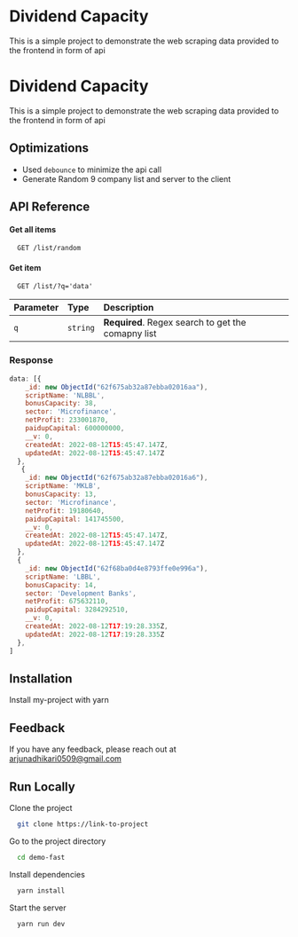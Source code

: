 
# Dividend Capacity

This is a simple project to demonstrate the web scraping data provided
to the frontend in form of api

# Dividend Capacity

This is a simple project to demonstrate the web scraping data provided
to the frontend in form of api

## Optimizations

* Used  `debounce` to minimize the api call
* Generate Random 9 company list and server to the client

## API Reference

#### Get all items

```http
  GET /list/random
```

#### Get item

```http
  GET /list/?q='data'
```

| Parameter | Type     | Description                       |
| :-------- | :------- | :-------------------------------- |
| `q`      | `string` | **Required**. Regex search to get the comapny list |

### Response

```js
data: [{
    _id: new ObjectId("62f675ab32a87ebba02016aa"),
    scriptName: 'NLBBL',
    bonusCapacity: 38,
    sector: 'Microfinance',
    netProfit: 233001870,
    paidupCapital: 600000000,
    __v: 0,
    createdAt: 2022-08-12T15:45:47.147Z,
    updatedAt: 2022-08-12T15:45:47.147Z
  },
   {
    _id: new ObjectId("62f675ab32a87ebba02016a6"),
    scriptName: 'MKLB',
    bonusCapacity: 13,
    sector: 'Microfinance',
    netProfit: 19180640,
    paidupCapital: 141745500,
    __v: 0,
    createdAt: 2022-08-12T15:45:47.147Z,
    updatedAt: 2022-08-12T15:45:47.147Z
  },
  {
    _id: new ObjectId("62f68ba0d4e8793ffe0e996a"),
    scriptName: 'LBBL',
    bonusCapacity: 14,
    sector: 'Development Banks',
    netProfit: 675632110,
    paidupCapital: 3284292510,
    __v: 0,
    createdAt: 2022-08-12T17:19:28.335Z,
    updatedAt: 2022-08-12T17:19:28.335Z
  },
]
```

## Installation

Install my-project with yarn

## Feedback

If you have any feedback, please reach out at arjunadhikari0509@gmail.com

## Run Locally

Clone the project

```bash
  git clone https://link-to-project
```

Go to the project directory

```bash
  cd demo-fast
```

Install dependencies

```bash
  yarn install
```

Start the server

```bash
  yarn run dev
```
